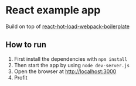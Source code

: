 # React example app
Build on top of [react-hot-load-webpack-boilerplate](https://github.com/jackfranklin/react-hot-load-webpack-boilerplate)

## How to run
1. First install the dependencies with `npm install`
2. Then start the app by using `node dev-server.js`
3. Open the browser at [http://localhost:3000](http://localhost:3000)
4. Profit
